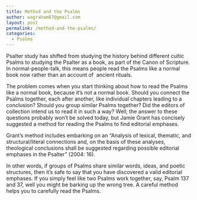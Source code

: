 ```yaml
---
title: Method and the Psalms
author: wagraham87@gmail.com
layout: post
permalink: /method-and-the-psalms/
categories:
  - Psalms
---
```

Psalter study has shifted from studying the history behind different cultic Psalms to studying the Psalter as a book, as part of the Canon of Scripture. In normal-people-talk, this means people read the Psalms like a normal book now rather than an account of  ancient rituals.

The problem comes when you start thinking about how to read the Psalms like a normal book, because it&#8217;s not a normal book. Should you connect the Psalms together, each after another, like individual chapters leading to a conclusion? Should you group similar Psalms together? Did the editors of collection intend us to read it in such a way? Well, the answer to these questions probably won&#8217;t be solved today, but Jamie Grant has concisely suggested a method for reading the Psalms to find editorial emphases.

Grant&#8217;s method includes embarking on an &#8220;Analysis of lexical, thematic, and structural/literal connections and, on the basis of these analyses, theological conclusions shall be suggested regarding possible editorial emphases in the Psalter&#8221; (2004: 16).

In other words, if groups of Psalms share similar words, ideas, and poetic structures, then it&#8217;s safe to say that you have discovered a valid editorial emphases. If you simply feel like two Psalms work together, say, Psalm 137 and 37, well you might be barking up the wrong tree. A careful method helps you to carefully read the Psalms.